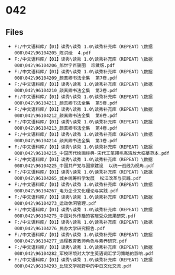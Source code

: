 # 042

## Files

- `F:/中文语料库/【01】读秀\读秀 1.0\读秀补充库（REPEAT）\数据008\042\96104205_陈洪绶  4.pdf`
- `F:/中文语料库/【01】读秀\读秀 1.0\读秀补充库（REPEAT）\数据008\042\96104206_郎世宁百骏图  珍藏版.pdf`
- `F:/中文语料库/【01】读秀\读秀 1.0\读秀补充库（REPEAT）\数据008\042\96104209_颜真卿书法全集  第7卷.pdf`
- `F:/中文语料库/【01】读秀\读秀 1.0\读秀补充库（REPEAT）\数据008\042\96104210_颜真卿书法全集  第2卷.pdf`
- `F:/中文语料库/【01】读秀\读秀 1.0\读秀补充库（REPEAT）\数据008\042\96104211_颜真卿书法全集  第5卷.pdf`
- `F:/中文语料库/【01】读秀\读秀 1.0\读秀补充库（REPEAT）\数据008\042\96104212_颜真卿书法全集  第6卷.pdf`
- `F:/中文语料库/【01】读秀\读秀 1.0\读秀补充库（REPEAT）\数据008\042\96104213_颜真卿书法全集  第4卷.pdf`
- `F:/中文语料库/【01】读秀\读秀 1.0\读秀补充库（REPEAT）\数据008\042\96104214_颜真卿书法全集  第1卷.pdf`
- `F:/中文语料库/【01】读秀\读秀 1.0\读秀补充库（REPEAT）\数据008\042\96104215_中国历代绘画经典·宋代工笔翎毛高清放大临摹范本.pdf`
- `F:/中文语料库/【01】读秀\读秀 1.0\读秀补充库（REPEAT）\数据008\042\96104225_中国共产党与国家建设  以统一战线为视角.pdf`
- `F:/中文语料库/【01】读秀\读秀 1.0\读秀补充库（REPEAT）\数据008\042\96104265_城乡统筹科学发展  松江改革与实践.pdf`
- `F:/中文语料库/【01】读秀\读秀 1.0\读秀补充库（REPEAT）\数据008\042\96104267_电力企业文化理论与实践.pdf`
- `F:/中文语料库/【01】读秀\读秀 1.0\读秀补充库（REPEAT）\数据008\042\96104273_运动休闲管理.pdf`
- `F:/中文语料库/【01】读秀\读秀 1.0\读秀补充库（REPEAT）\数据008\042\96104275_中国对外传播的客居受众效果研究.pdf`
- `F:/中文语料库/【01】读秀\读秀 1.0\读秀补充库（REPEAT）\数据008\042\96104276_民办大学研究报告.pdf`
- `F:/中文语料库/【01】读秀\读秀 1.0\读秀补充库（REPEAT）\数据008\042\96104277_远程教育教师角色与素养研究.pdf`
- `F:/中文语料库/【01】读秀\读秀 1.0\读秀补充库（REPEAT）\数据008\042\96104282_军校环境对大学生英语词汇学习策略的影响.pdf`
- `F:/中文语料库/【01】读秀\读秀 1.0\读秀补充库（REPEAT）\数据008\042\96104293_比较文学视野中的中日文化交流.pdf`
